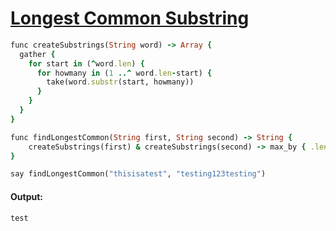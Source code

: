 [1]: http://rosettacode.org/wiki/Longest_Common_Substring

# [Longest Common Substring][1]

```ruby
func createSubstrings(String word) -> Array {
  gather {
    for start in (^word.len) {
      for howmany in (1 ..^ word.len-start) {
        take(word.substr(start, howmany))
      }
    }
  }
}

func findLongestCommon(String first, String second) -> String {
    createSubstrings(first) & createSubstrings(second) -> max_by { .len }
}

say findLongestCommon("thisisatest", "testing123testing")
```

#### Output:
```
test
```
